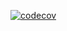[![codecov](https://codecov.io/gh/desiCoda/RecipesSimplified/branch/master/graph/badge.svg)](https://codecov.io/gh/desiCoda/RecipesSimplified)